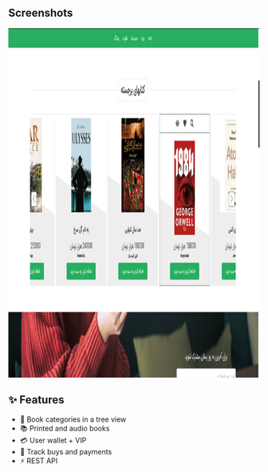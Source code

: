 ## Screenshots

<img src="images/index.png" alt="Home Screen" width="700" height="700" /> 

## ✨ Features
- 🌳 Book categories in a tree view  
- 📚 Printed and audio books  
- 💳 User wallet + VIP  
- 🛒 Track buys and payments  
- ⚡ REST API
